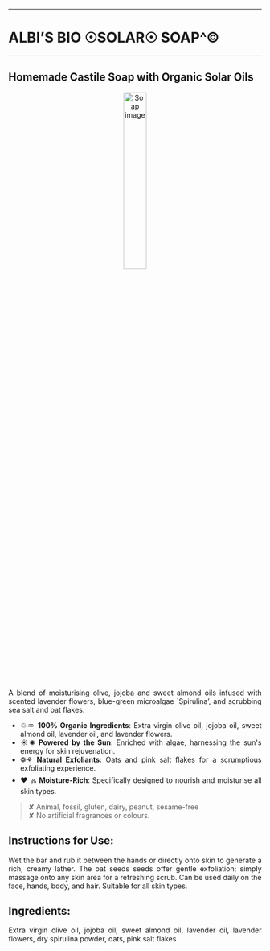 
---


# **ALBI’S BIO ☉SOLAR☉  SOAP^©**  

---

<div style="text-align: justify"> 										

## **Homemade Castile Soap with Organic Solar Oils**

<p align="center">
  <img src="{{ site.url }}/assets/figs/algalsoap.png" alt="Soap image" title="Olive Algal Soap" style="width: 30%;"/>
</p>


A blend of moisturising olive, jojoba and sweet almond oils infused with scented lavender flowers, blue-green microalgae `Spirulina’, and scrubbing sea salt and oat flakes. 

- ♲♒︎ **100% Organic Ingredients**: Extra virgin olive oil, jojoba oil, sweet almond oil, lavender oil, and lavender flowers.
- ☀︎✺ **Powered by the Sun**: Enriched with algae, harnessing the sun's energy for skin rejuvenation.
- ❁⚘ **Natural Exfoliants**: Oats and pink salt flakes for a scrumptious exfoliating experience.
- ❤︎ 🝆 **Moisture-Rich**: Specifically designed to nourish and moisturise all skin types.

> ✘ Animal, fossil, gluten, dairy, peanut, sesame-free  
> ✘ No artificial fragrances or colours.

## **Instructions for Use:**

Wet the bar and rub it between the hands or directly onto skin to generate a rich, creamy lather. The oat seeds seeds offer gentle exfoliation; simply massage onto any skin area for a refreshing scrub. Can be used daily on the face, hands, body, and hair. Suitable for all skin types.

## **Ingredients:**

Extra virgin olive oil, jojoba oil, sweet almond oil, lavender oil, lavender flowers, dry spirulina powder, oats, pink salt flakes

</div>

